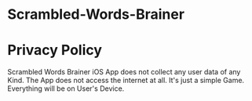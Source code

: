 # Scrambled-Words-Brainer

# Privacy Policy

Scrambled Words Brainer iOS App does not collect any user data of any Kind. The App does not access the internet at all. It's just a simple Game. Everything will be on User's Device.
